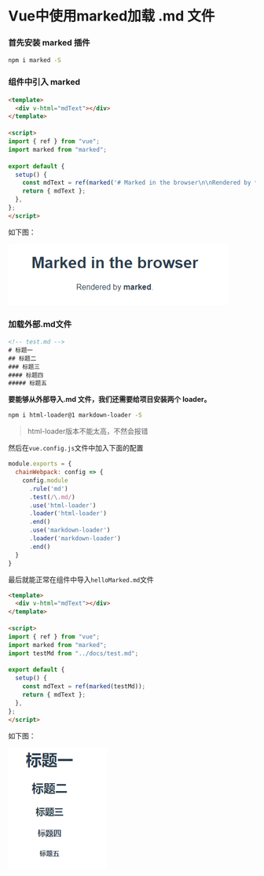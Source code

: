 # Vue中使用marked加载 .md 文件



### 首先安装 marked 插件

```bash
npm i marked -S
```



### 组件中引入 marked

```html
<template>
  <div v-html="mdText"></div>
</template>

<script>
import { ref } from "vue";
import marked from "marked";

export default {
  setup() {
    const mdText = ref(marked('# Marked in the browser\n\nRendered by **marked**.'));
    return { mdText };
  },
};
</script>
```

如下图：

<img src=".\assets\marked1.png" alt="marked1" />



### 加载外部.md文件

```html
<!-- test.md -->
# 标题一
## 标题二
### 标题三
#### 标题四
##### 标题五
```

**要能够从外部导入.md 文件，我们还需要给项目安装两个 loader。**

```bash
npm i html-loader@1 markdown-loader -S
```

> html-loader版本不能太高，不然会报错



然后在`vue.config.js`文件中加入下面的配置

```js
module.exports = {
  chainWebpack: config => {
    config.module
      .rule('md')
      .test(/\.md/)
      .use('html-loader')
      .loader('html-loader')
      .end()
      .use('markdown-loader')
      .loader('markdown-loader')
      .end()
  }
}
```



最后就能正常在组件中导入`helloMarked.md`文件

```html
<template>
  <div v-html="mdText"></div>
</template>

<script>
import { ref } from "vue";
import marked from "marked";
import testMd from "../docs/test.md";

export default {
  setup() {
    const mdText = ref(marked(testMd));
    return { mdText };
  },
};
</script>
```

如下图：

<img src=".\assets\marked2.png" alt="marked2" />



























